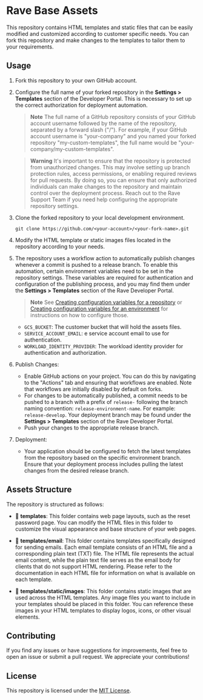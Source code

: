 # Rave Base Assets

This repository contains HTML templates and static files that can be easily modified and customized according to customer specific needs. You can fork this repository and make changes to the templates to tailor them to your requirements.

## Usage

1. Fork this repository to your own GitHub account.

2. Configure the full name of your forked repository in the **Settings > Templates** section of the Developer Portal. This is necessary to set up the correct authorization for deployment automation.

   > **Note**
   > The full name of a GitHub repository consists of your GitHub account username followed by the name of the repository, separated by a forward slash ("/"). For example, if your GitHub account username is "your-company" and you named your forked repository "my-custom-templates", the full name would be "your-company/my-custom-templates".

   > **Warning**
   > It's important to ensure that the repository is protected from unauthorized changes. This may involve setting up branch protection rules, access permissions, or enabling required reviews for pull requests. By doing so, you can ensure that only authorized individuals can make changes to the repository and maintain control over the deployment process. Reach out to the Rave Support Team if you need help configuring the appropriate repository settings.

3. Clone the forked repository to your local development environment.

    ```shell
    git clone https://github.com/<your-account>/<your-fork-name>.git
    ```

4. Modify the HTML template or static images files located in the repository according to your needs.
5. The repository uses a workflow action to automatically publish changes whenever a commit is pushed to a release branch. To enable this automation, certain environment variables need to be set in the repository settings. These variables are required for authentication and configuration of the publishing process, and you may find them under the **Settings > Templates** section of the Rave Developer Portal.

   > **Note**
   > See [Creating configuration variables for a repository](https://docs.github.com/en/actions/learn-github-actions/variables#creating-configuration-variables-for-a-repository) or [Creating configuration variables for an environment](https://docs.github.com/en/actions/learn-github-actions/variables#creating-configuration-variables-for-an-environment) for instructions on how to configure those.

   - `GCS_BUCKET`: The customer bucket that will hold the assets files.
   - `SERVICE_ACCOUNT_EMAIL`: e service account email to use for authentication.
   - `WORKLOAD_IDENTITY_PROVIDER`: The workload identity provider for authentication and authorization.

6. Publish Changes:

   - Enable GitHub actions on your project. You can do this by navigating to the "Actions" tab and ensuring that workflows are enabled. Note that workflows are initially disabled by default on forks.
   - For changes to be automatically published, a commit needs to be pushed to a branch with a prefix of `release-` following the branch naming convention: `release-environment-name`. For example: `release-develop`.  Your deployment branch may be found under the **Settings > Templates** section of the Rave Developer Portal.
   - Push your changes to the appropriate release branch.

7. Deployment:

   - Your application should be configured to fetch the latest templates from the repository based on the specific environment branch. Ensure that your deployment process includes pulling the latest changes from the desired release branch.

## Assets Structure

The repository is structured as follows:

- 📂 **templates**: This folder contains web page layouts, such as the reset password page. You can modify the HTML files in this folder to customize the visual appearance and base structure of your web pages.

- 📂 **templates/email**: This folder contains templates specifically designed for sending emails. Each email template consists of an HTML file and a corresponding plain text (TXT) file. The HTML file represents the actual email content, while the plain text file serves as the email body for clients that do not support HTML rendering. Please refer to the documentation in each HTML file for information on what is available on each template.

- 📂 **templates/static/images**: This folder contains static images that are used across the HTML templates. Any image files you want to include in your templates should be placed in this folder. You can reference these images in your HTML templates to display logos, icons, or other visual elements.


## Contributing

If you find any issues or have suggestions for improvements, feel free to open an issue or submit a pull request. We appreciate your contributions!

## License

This repository is licensed under the [MIT License](LICENSE).
